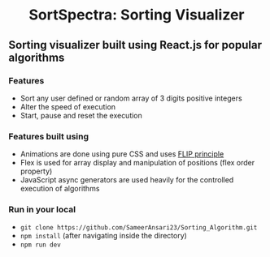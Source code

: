 <h1 align="center">
    SortSpectra: Sorting Visualizer
</h1>

## Sorting visualizer built using React.js  for popular algorithms




### Features

- Sort any user defined or random array of 3 digits positive integers
- Alter the speed of execution
- Start, pause and reset the execution



### Features built using

- Animations are done using pure CSS and uses [FLIP principle](https://aerotwist.com/blog/flip-your-animations/)
- Flex is used for array display and manipulation of positions (flex order property)
- JavaScript async generators are used heavily for the controlled execution of algorithms

### Run in your local

- ```git clone https://github.com/SameerAnsari23/Sorting_Algorithm.git```
- ```npm install``` (after navigating inside the directory)
- ```npm run dev```


